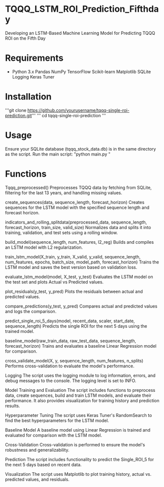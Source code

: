 # TQQQ_LSTM_ROI_Prediction_Fifthday
Developing an LSTM-Based Machine Learning Model for Predicting TQQQ ROI on the Fifth Day

# Requirements
- Python 3.x
Pandas
NumPy
TensorFlow
Scikit-learn
Matplotlib
SQLite
Logging
Keras Tuner

# Installation
'''git clone https://github.com/yourusername/tqqq-single-roi-prediction.git'''
''' cd tqqq-single-roi-prediction '''


# Usage
Ensure your SQLite database (tqqq_stock_data.db) is in the same directory as the script.
Run the main script:
 "python main.py "

# Functions
Tqqq_preprocessed()
Preprocesses TQQQ data by fetching from SQLite, filtering for the last 13 years, and handling missing values.

create_sequences(data, sequence_length, forecast_horizon)
Creates sequences for the LSTM model with the specified sequence length and forecast horizon.

indicators_and_rolling_splitdata(preprocessed_data, sequence_length, forecast_horizon, train_size, valid_size)
Normalizes data and splits it into training, validation, and test sets using a rolling window.

build_model(sequence_length, num_features, l2_reg)
Builds and compiles an LSTM model with L2 regularization.

train_lstm_model(X_train, y_train, X_valid, y_valid, sequence_length, num_features, epochs, batch_size, model_path, forecast_horizon)
Trains the LSTM model and saves the best version based on validation loss.

evaluate_lstm_model(model, X_test, y_test)
Evaluates the LSTM model on the test set and plots Actual vs Predicted values.

plot_residuals(y_test, y_pred)
Plots the residuals between actual and predicted values.

compare_predictions(y_test, y_pred)
Compares actual and predicted values and logs the comparison.

predict_single_roi_5_days(model, recent_data, scaler, start_date, sequence_length)
Predicts the single ROI for the next 5 days using the trained model.

baseline_model(raw_train_data, raw_test_data, sequence_length, forecast_horizon)
Trains and evaluates a baseline Linear Regression model for comparison.

cross_validate_model(X, y, sequence_length, num_features, n_splits)
Performs cross-validation to evaluate the model's performance.

Logging
The script uses the logging module to log information, errors, and debug messages to the console. The logging level is set to INFO.

Model Training and Evaluation
The script includes functions to preprocess data, create sequences, build and train LSTM models, and evaluate their performance. It also provides visualization for training history and prediction results.

Hyperparameter Tuning
The script uses Keras Tuner's RandomSearch to find the best hyperparameters for the LSTM model.

Baseline Model
A baseline model using Linear Regression is trained and evaluated for comparison with the LSTM model.

Cross-Validation
Cross-validation is performed to ensure the model's robustness and generalizability.

Prediction
The script includes functionality to predict the Single_ROI_5 for the next 5 days based on recent data.

Visualization
The script uses Matplotlib to plot training history, actual vs. predicted values, and residuals.

